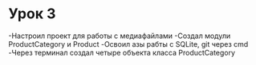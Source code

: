 Урок 3
======
-Настроил проект для работы с медиафайлами
-Создал модули ProductCategory и Product
-Освоил азы рабты с SQLite, git через cmd
-Через терминал создал четыре объекта класса ProductCategory

